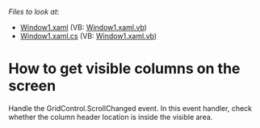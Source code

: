 <!-- default file list -->
*Files to look at*:

* [Window1.xaml](./CS/DXGridTest/Window1.xaml) (VB: [Window1.xaml.vb](./VB/DXGridTest/Window1.xaml.vb))
* [Window1.xaml.cs](./CS/DXGridTest/Window1.xaml.cs) (VB: [Window1.xaml.vb](./VB/DXGridTest/Window1.xaml.vb))
<!-- default file list end -->
# How to get visible columns on the screen


<p>Handle the GridControl.ScrollChanged event. In this event handler, check whether the column header location is inside the visible area.</p>

<br/>


